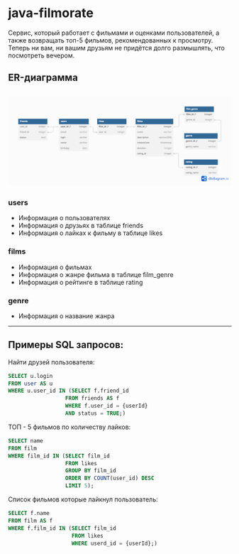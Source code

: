 # java-filmorate

Cервис, который работает с фильмами и оценками пользователей, а также возвращать топ-5 фильмов, рекомендованных к просмотру. Теперь ни вам, ни вашим друзьям не придётся долго размышлять, что посмотреть вечером.

## ER-диаграмма

![filmorate ER](/assets/images/er.png)
---
### users
- Информация о пользователях
- Информация о друзьях в таблице friends
- Информация о лайках к фильму в таблице likes

### films
- Информация о фильмах
- Информация о жанре фильма в таблице film_genre
- Информация о рейтинге в таблице rating

### genre
- Информация о название жанра

---

## Примеры SQL запросов:

Найти друзей пользователя:
```sql
SELECT u.login
FROM user AS u
WHERE u.user_id IN (SELECT f.friend_id
                  FROM friends AS f
                  WHERE f.user_id = {userId} 
                  AND status = TRUE;)
```


ТОП - 5 фильмов по количеству лайков:

```sql
SELECT name
FROM film
WHERE film_id IN (SELECT film_id
                  FROM likes
                  GROUP BY film_id
                  ORDER BY COUNT(user_id) DESC
                  LIMIT 5);
```

Список фильмов которые лайкнул пользователь:

```sql
SELECT f.name
FROM film AS f
WHERE f.film_id IN (SELECT film_id
                    FROM likes 
                    WHERE userd_id = {userId};)
```
